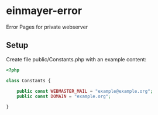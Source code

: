 # einmayer-error
Error Pages for private webserver

## Setup
Create file public/Constants.php with an example content:

```php
<?php

class Constants {

    public const WEBMASTER_MAIL = "example@example.org";
    public const DOMAIN = "example.org";

}
```
